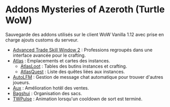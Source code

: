 # Addons Mysteries of Azeroth (Turtle WoW)
Sauvegarde des addons utilisés sur le client WoW Vanilla 1.12 avec prise en charge ajouts customs du serveur.

- [Advanced Trade Skill Window 2](https://github.com/Mysteries-of-Azeroth-Addons/AdvancedTradeSkillWindow2) : Professions regroupés dans une interface avancée pour le crafting.
- [Atlas](https://github.com/Mysteries-of-Azeroth-Addons/Atlas) : Emplacements et cartes des instances.
  - [AtlasLoot](https://github.com/Mysteries-of-Azeroth-Addons/AtlasLoot) : Tables des butins instances et crafting.
  - [AtlasQuest](https://github.com/Mysteries-of-Azeroth-Addons/AtlasQuest) : Liste des quêtes liées aux instances.
- [AutoLFM](https://github.com/Mysteries-of-Azeroth-Addons/AutoLFM) : Gestion de message chat automatique pour trouver d'autres joueurs.
- [Aux](https://github.com/Mysteries-of-Azeroth-Addons/aux-addon) : Amélioration hotêl des ventes.
- [Bagshui](https://github.com/Mysteries-of-Azeroth-Addons/Bagshui) : Organisation des sacs.
- [TWPulse](https://github.com/Mysteries-of-Azeroth-Addons/TWPulse) : Animation lorsqu'un cooldown de sort est terminé.
